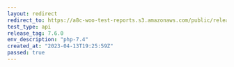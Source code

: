 ```yaml
---
layout: redirect
redirect_to: https://a8c-woo-test-reports.s3.amazonaws.com/public/release/7.6.0/php-7.4/api/index.html
test_type: api
release_tag: 7.6.0
env_description: "php-7.4"
created_at: "2023-04-13T19:25:59Z"
passed: true
---
```

